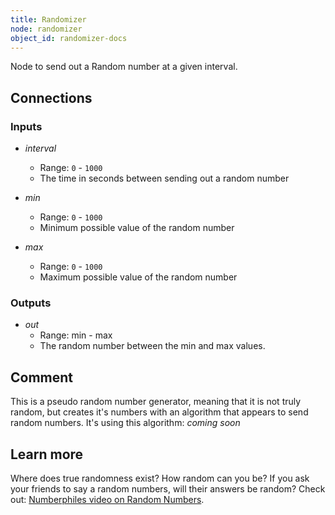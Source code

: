 ```yaml
---
title: Randomizer
node: randomizer
object_id: randomizer-docs
---
```


Node to send out a Random number at a given interval.

## Connections

<div class="node-input-list" markdown="block">

### Inputs

- *interval*
    - Range: `0` - `1000`
    - The time in seconds between sending out a random number

- *min*
    - Range: `0` - `1000`
    - Minimum possible value of the random number

- *max*
    - Range: `0` - `1000`
    - Maximum possible value of the random number

</div>

<div class="node-output-list" markdown="block">

### Outputs

- *out*
    - Range: <span class='node-input'>min</span> - <span class='node-input'>max</span>
    - The random number between the <span class='node-input'>min</span> and <span class='node-input'>max</span> values.

</div>

## Comment
This is a pseudo random number generator, meaning that it is not truly random, but creates it's numbers with an algorithm that appears to send random numbers. It's using this algorithm: *coming soon*

## Learn more
Where does true randomness exist? How random can you be? If you ask your friends to say a random numbers, will their answers be random? Check out: [Numberphiles video on Random Numbers](https://www.youtube.com/watch?v=SxP30euw3-0).
